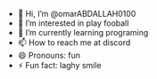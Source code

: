 - 👋 Hi, I’m @omarABDALLAH0100
- 👀 I’m interested in play fooball
- 🌱 I’m currently learning programing
- 📫 How to reach me at discord
- 😄 Pronouns: fun 
- ⚡ Fun fact: laghy smile

<!---
omarABDALLAH0100/omarABDALLAH0100 is a ✨ special ✨ repository because its `README.md` (this file) appears on your GitHub profile.
You can click the Preview link to take a look at your changes.
--->
